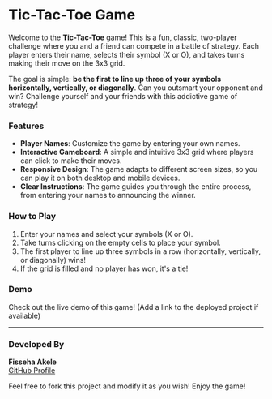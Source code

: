 # Tic-Tac-Toe Game

Welcome to the **Tic-Tac-Toe** game! This is a fun, classic, two-player challenge where you and a friend can compete in a battle of strategy. Each player enters their name, selects their symbol (X or O), and takes turns making their move on the 3x3 grid.

The goal is simple: **be the first to line up three of your symbols horizontally, vertically, or diagonally**. Can you outsmart your opponent and win? Challenge yourself and your friends with this addictive game of strategy!

### Features
- **Player Names**: Customize the game by entering your own names.
- **Interactive Gameboard**: A simple and intuitive 3x3 grid where players can click to make their moves.
- **Responsive Design**: The game adapts to different screen sizes, so you can play it on both desktop and mobile devices.
- **Clear Instructions**: The game guides you through the entire process, from entering your names to announcing the winner.

### How to Play
1. Enter your names and select your symbols (X or O).
2. Take turns clicking on the empty cells to place your symbol.
3. The first player to line up three symbols in a row (horizontally, vertically, or diagonally) wins!
4. If the grid is filled and no player has won, it's a tie!

### Demo
Check out the live demo of this game! (Add a link to the deployed project if available)

---

### Developed By
**Fisseha Akele**  
[GitHub Profile](https://github.com/fisseha-dev-24)

Feel free to fork this project and modify it as you wish! Enjoy the game!
